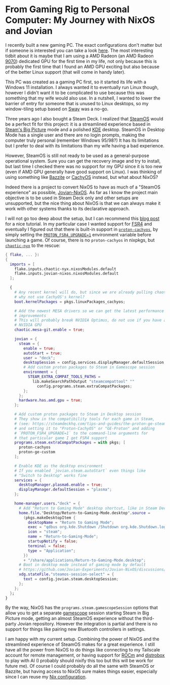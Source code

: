 # From Gaming Rig to Personal Computer: My Journey with NixOS and Jovian

I recently built a new gaming PC. The exact configurations don't matter but
if someone is interested you can take a look
[here](https://ie.pcpartpicker.com/list/JdTpv4). The most interesting tidbit
about it is maybe that I am using a AMD Radeon (an AMD Radeon
[9070](https://www.amd.com/en/products/graphics/desktops/radeon/9000-series/amd-radeon-rx-9070.html))
dedicated GPU for the first time in my life, not only because this is probably
the first time that I found an AMD GPU exciting but also because of the better
Linux support (that will come in handy later).

This PC was created as a gaming PC first, so it started its life with a Windows
11 installation. I always wanted it to eventually run Linux though, however I
didn't want it to be complicated to use because this was something that my wife
would also use. In a nutshell, I wanted to lower the barrier of entry for
someone that is unused to Linux desktops, so my window-tiling setup based on
[Sway](https://swaywm.org/) was a no-go.

Three years ago I also bought a Steam Deck. I realized that
[SteamOS](https://store.steampowered.com/steamos) would be a perfect fit for
this project: it is a streamlined experience based in [Steam's Big
Picture](https://store.steampowered.com/bigpicture) mode and a polished
[KDE](https://kde.org/) desktop. SteamOS in Desktop Mode has a single user and
there are no login prompts, making the computer truly personal (remember
Windows 95/98?) It has its limitations but I prefer to deal with its
limitations than my wife having a bad experience.

However, SteamOS is still not ready to be used as a general-purpose operational
system. Sure you can get the recovery image and try to install, but last time I
checked there was no support for my GPU since it is too new (even if AMD GPU
generally have good support on Linux). I was thinking of using something like
[Bazzite](https://bazzite.gg/) or [CachyOS](https://cachyos.org/) instead, but
what about NixOS?

Indeed there is a project to convert NixOS to have as much of a "SteamOS
experience" as possible, [Jovian-NixOS](https://jovian-experiments.github.io/).
As far as I know the project main objective is to be used in Steam Deck only
and other setups are unsupported, but the nice thing about NixOS is that we can
always make it work with other systems thanks to its declarative approach.

I will not go too deep about the setup, but I can recommend this [blog
post](https://ciarandegroot.com/archive/nixos-steam-box/) for a nice tutorial.
In my particular case I wanted support for
[FSR4](https://www.amd.com/en/products/graphics/technologies/fidelityfx/super-resolution.html)
and eventually I figured out that there is built-in support in
[`proton-cachyos`](https://github.com/CachyOS/proton-cachyos), by simply
setting the
[`PROTON_FSR4_UPGRADE=1`](https://github.com/CachyOS/proton-cachyos/blob/683ebf2585e6c43b373021d6586e7f56318b6c78/README.md?plain=1#L344)
environment variable before launching a game. Of course, there is no
`proton-cachyos` in nixpkgs, but
[`chaotic-nyx`](https://github.com/chaotic-cx/nyx) to the rescue:

```nix
{ flake, ... }:
{
  imports = [
    flake.inputs.chaotic-nyx.nixosModules.default
    flake.inputs.jovian-nixos.nixosModules.default
  ];

  {
    # Any recent kernel will do, but since we are already pulling chaotic-nyx
    # why not use CachyOS's kernel?
    boot.kernelPackages = pkgs.linuxPackages_cachyos;

    # Add the newest MESA drivers so we can get the latest performance
    # improvements
    # This will probably break NVIDIA Optimus, do not use if you have a
    # NVIDIA GPU
    chaotic.mesa-git.enable = true;

    jovian = {
      steam = {
        enable = true;
        autoStart = true;
        user = "deck";
        desktopSession = config.services.displayManager.defaultSession;
        # Add custom proton packages to Steam in Gamescope session
        environment = {
          STEAM_EXTRA_COMPAT_TOOLS_PATHS =
            lib.makeSearchPathOutput "steamcompattool" ""
              config.programs.steam.extraCompatPackages;
        };
      };
      hardware.has.amd.gpu = true;
    };

    # Add custom proton packages to Steam in Desktop session
    # They show in the compatibility tools for each game in Steam,
    # (see: https://steamdeckhq.com/tips-and-guides/the-proton-ge-steam-deck-guide/)
    # and setting it to "Proton-CachyOS" or "GE-Proton" and adding
    # `PROTON_FSR4_UPGRADE=1` to the command-line arguments for
    # that particular game I get FSR4 support
    programs.steam.extraCompatPackages = with pkgs; [
      proton-cachyos
      proton-ge-custom
    ];

    # Enable KDE as the desktop environment
    # If you enabled `jovian.steam.autoStart` even things like
    # "Switch to Desktop" works fine
    services = {
      desktopManager.plasma6.enable = true;
      displayManager.defaultSession = "plasma";
    };

    home-manager.users."deck" = {
      # Add "Return to Gaming Mode" desktop shortcut, like in Steam Deck
      home.file."Desktop/Return-to-Gaming-Mode.desktop".source =
        (pkgs.makeDesktopItem {
          desktopName = "Return to Gaming Mode";
          exec = "qdbus org.kde.Shutdown /Shutdown org.kde.Shutdown.logout";
          icon = "steam";
          name = "Return-to-Gaming-Mode";
          startupNotify = false;
          terminal = false;
          type = "Application";
        })
        + "/share/applications/Return-to-Gaming-Mode.desktop";
      # Boot in desktop mode instead of gaming mode by default
      # https://github.com/Jovian-Experiments/Jovian-NixOS/discussions/488
      xdg.stateFile."steamos-session-select" = {
        text = config.jovian.steam.desktopSession;
      };
    };
  };
}
```

By the way, NixOS has the `programs.steam.gamescopeSession` options that allow
you to get a separate [gamescope](https://github.com/ValveSoftware/gamescope)
session starting Steam in Big Picture mode, getting an almost SteamOS
experience without the third-party Jovian repository. However the integration
is partial and there is no support for things like pairing new Bluetooth
controllers in settings.

I am happy with my current setup. Combining the power of NixOS and the
streamlined experience of SteamOS makes for a great experience. I still have
all the power from NixOS to do things like connecting to my Tailscale account
for remote management, or having support for
[ROCm](https://www.amd.com/en/products/software/rocm.html) and
[distrobox](https://distrobox.it/) to play with AI (I probably should nixify
this too but this will be work for future me). Of course I could probably do
all the same with SteamOS or Bazzite, but having access to NixOS sure makes
things easier, especially since I can reuse my [Nix
configuration](https://github.com/thiagokokada/nix-configs/).
